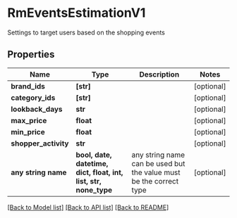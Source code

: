 # RmEventsEstimationV1

Settings to target users based on the shopping events

## Properties
Name | Type | Description | Notes
------------ | ------------- | ------------- | -------------
**brand_ids** | **[str]** |  | [optional] 
**category_ids** | **[str]** |  | [optional] 
**lookback_days** | **str** |  | [optional] 
**max_price** | **float** |  | [optional] 
**min_price** | **float** |  | [optional] 
**shopper_activity** | **str** |  | [optional] 
**any string name** | **bool, date, datetime, dict, float, int, list, str, none_type** | any string name can be used but the value must be the correct type | [optional]

[[Back to Model list]](../README.md#documentation-for-models) [[Back to API list]](../README.md#documentation-for-api-endpoints) [[Back to README]](../README.md)


